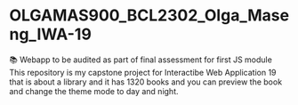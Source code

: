 # OLGAMAS900_BCL2302_Olga_Maseng_IWA-19
📚 Webapp to be audited as part of final assessment for first JS module
This repository is my capstone project for Interactibe Web Application 19 that is about a library and it has 1320 books and you can preview the book and change the theme mode to day and night.

